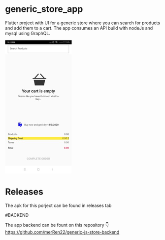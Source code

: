 # generic_store_app

Flutter project with UI for a generic store where you can search for products and add them to a cart. The app consumes an API build with nodeJs and mysql using GraphQL.

![alt text](https://raw.githubusercontent.com/merRen22/generic-js-store-app/master/showCase/1.jpg)

# Releases

The apk for this porject can be found in releases tab

#BACKEND

The app backend can be fount on this repository
👇
https://github.com/merRen22/generic-js-store-backend
